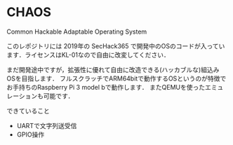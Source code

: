 # CHAOS
Common Hackable Adaptable Operating System

このレポジトリには 2019年の SecHack365 で開発中のOSのコードが入っています．ライセンスはKL-01なので自由に改変してください．

まだ開発途中ですが，拡張性に優れて自由に改造できる(ハッカブルな)組込みOSを目指します．
フルスクラッチでARM64bitで動作するOSというのが特徴でお手持ちのRaspberry Pi 3 model bで動作します．
またQEMUを使ったエミュレーションも可能です．

できていること
- UARTで文字列送受信
- GPIO操作
